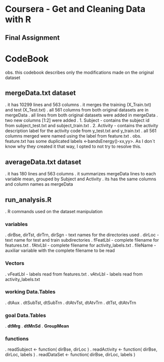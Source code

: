 # Coursera - Get and Cleaning Data with R
## Final Assignment

# CodeBook
obs. this codebook describes only the modifications made on the original dataset

## mergeData.txt dataset
. it has 10299 lines and 563 columns
. it merges the training (X_Train.txt) and test (X_Test.txt)
. all 561 columns from both original datasets are in mergeData
. all lines from both original datasets were added in mergeData
. two new columns [1:2] were added
    . 1. Subject - contains the subject id from subject_test.txt and subject_train.txt
    . 2. Activity - contains the activity description label for the activity code from y_test.txt and y_train.txt
. all 561 columns merged were named using the label from feature.txt
    . obs. feature.txt has some duplicated labels <-bandsEnergy()-xx,yy>. As I don´t know why they created it that way, I opted to not try to resolve this.

## averageData.txt dataset
. it has 180 lines and 563 columns
. it summarizes mergeData lines to each variable mean, grouped by Subject and Activity
. its has the same columns and column names as mergeData

## run_analysis.R
. R commands used on the dataset manipulation
### variables
. dirBse, dirTst, dirTrn, dirSgn - text names for the directories used
. dirLoc - text name for test and train subdirectories
. fFeatLbl - complete filename for features.txt
. fAtvLbl - complete filename for activity_labels.txt
. fileName - auxiliar variable with the complete filename to be read
### Vectors
. vFeatLbl - labels read from features.txt
. vAtvLbl - labels read from activity_labels.txt
### working Data.Tables
. dtAux
. dtSubTst, dtSubTrn
. dtAtvTst, dtAtvTrn
. dtTst, dtAtvTrn
### goal Data.Tables
. **dtMrg**
. **dtMnSd**
. **GroupMean**
### functions
. readSubject <- function( dirBse, dirLoc )
. readActivity <- function( dirBse, dirLoc, labels )
. readDataSet <- function( dirBse, dirLoc, labels )
